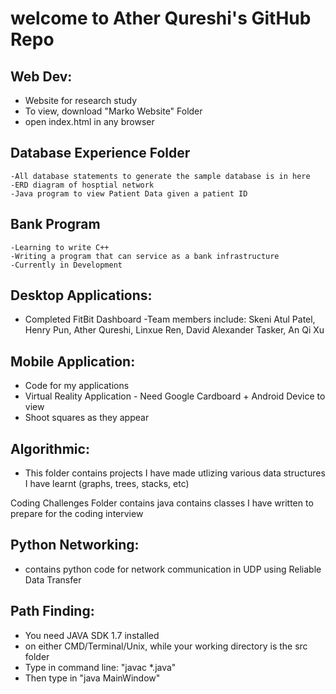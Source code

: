 # welcome to Ather Qureshi's GitHub Repo

## Web Dev: 
* Website for research study
* To view, download "Marko Website" Folder
* open index.html in any browser

## Database Experience Folder
	-All database statements to generate the sample database is in here
	-ERD diagram of hosptial network
	-Java program to view Patient Data given a patient ID


## Bank Program
	-Learning to write C++
	-Writing a program that can service as a bank infrastructure
	-Currently in Development


## Desktop Applications:
* Completed FitBit Dashboard
	-Team members include: Skeni Atul Patel, Henry Pun, Ather Qureshi, Linxue Ren, David Alexander Tasker, An Qi Xu

## Mobile Application:
* Code for my applications 
* Virtual Reality Application - Need Google Cardboard + Android Device to view
* Shoot squares as they appear 

## Algorithmic:
* This folder contains projects I have made utlizing various data structures I have learnt (graphs, trees, stacks, etc)

Coding Challenges Folder contains java contains classes I have written to prepare for the coding interview

## Python Networking:
* contains python code for network communication in UDP using Reliable Data Transfer

## Path Finding:
* You need JAVA SDK 1.7 installed
* on either CMD/Terminal/Unix, while your working directory is the src folder
* Type in command line: "javac *.java"
* Then type in "java MainWindow"


